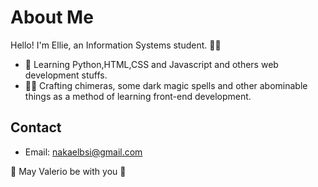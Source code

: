 # About Me

Hello! I'm Ellie, an Information Systems student.  👨‍💻

- 🌱 Learning Python,HTML,CSS and Javascript and others web development stuffs.
- 🧟‍♀️ Crafting chimeras, some dark magic spells and other abominable things as a method of learning front-end development.

## Contact

- Email: nakaelbsi@gmail.com


🐄 May Valerio be with you 🐄
